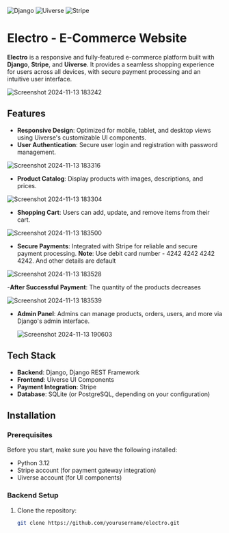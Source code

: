 ![Django](https://img.shields.io/badge/Python-blue)
![Uiverse](https://img.shields.io/badge/Uiverse-yellow)
![Stripe](https://img.shields.io/badge/Stripe-red)


# Electro - E-Commerce Website

**Electro** is a responsive and fully-featured e-commerce platform built with **Django**, **Stripe**, and **Uiverse**. It provides a seamless shopping experience for users across all devices, with secure payment processing and an intuitive user interface.

![Screenshot 2024-11-13 183242](https://github.com/user-attachments/assets/a02efa62-1406-4902-9416-1df6b4b4fea5)

## Features

- **Responsive Design**: Optimized for mobile, tablet, and desktop views using Uiverse's customizable UI components.
- **User Authentication**: Secure user login and registration with password management.
  
![Screenshot 2024-11-13 183316](https://github.com/user-attachments/assets/fcd6307e-b07a-49a1-a155-3d952ffb82b2)

- **Product Catalog**: Display products with images, descriptions, and prices.
  
![Screenshot 2024-11-13 183304](https://github.com/user-attachments/assets/9b57af8a-a02b-4aa3-ae28-de9dfac5ca1b)

- **Shopping Cart**: Users can add, update, and remove items from their cart.
  
![Screenshot 2024-11-13 183500](https://github.com/user-attachments/assets/c0b4840b-5651-4be6-bf63-0e85c233555c)

- **Secure Payments**: Integrated with Stripe for reliable and secure payment processing.
         **Note**: Use debit card number - 4242 4242 4242 4242. And other details are default
  
![Screenshot 2024-11-13 183528](https://github.com/user-attachments/assets/2c922e61-6ca2-4393-976a-cff10ebdd87c)


-**After Successful Payment**: The quantity of the products decreases

![Screenshot 2024-11-13 183539](https://github.com/user-attachments/assets/aad2bcfb-b79e-4d40-a3e4-1a9ca4df6709)

- **Admin Panel**: Admins can manage products, orders, users, and more via Django's admin interface.
  
  ![Screenshot 2024-11-13 190603](https://github.com/user-attachments/assets/cbaa1f51-a05c-4438-bd17-b3e49705d627)


## Tech Stack

- **Backend**: Django, Django REST Framework
- **Frontend**: Uiverse UI Components
- **Payment Integration**: Stripe
- **Database**: SQLite (or PostgreSQL, depending on your configuration)

## Installation

### Prerequisites

Before you start, make sure you have the following installed:

- Python 3.12
- Stripe account (for payment gateway integration)
- Uiverse account (for UI components)

### Backend Setup

1. Clone the repository:
   ```bash
   git clone https://github.com/yourusername/electro.git
